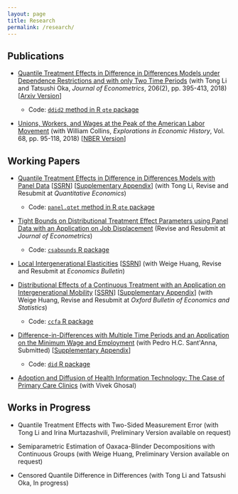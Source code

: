 ```yaml
---
layout: page
title: Research
permalink: /research/
---
```


## Publications

* [Quantile Treatment Effects in Difference in Differences Models under Dependence Restrictions and with only Two Time Periods](https://www.sciencedirect.com/science/article/pii/S0304407618301027) (with Tong Li and Tatsushi Oka, *Journal of Econometrics*, 206(2), pp. 395-413, 2018) [[Arxiv Version](https://arxiv.org/pdf/1702.03618.pdf)]

  * Code: [`ddid2` method in R `qte` package](http://bcallaway11.github.io/qte/articles/ddid2.html)

* [Unions, Workers, and Wages at the Peak of the American Labor Movement](https://www.sciencedirect.com/science/article/pii/S0014498317300451) (with William Collins, *Explorations in Economic History*, Vol. 68, pp. 95-118, 2018) [[NBER Version](http://www.nber.org/papers/w23516)]

## Working Papers

* [Quantile Treatment Effects in Difference in Differences Models with Panel Data](files/Callaway-Li-2018/panel-treatment-effects.pdf) [[SSRN](https://papers.ssrn.com/sol3/papers.cfm?abstract_id=3013341)] [[Supplementary Appendix](files/Callaway-Li-2018/supplementary-appendix.pdf)] (with Tong Li, Revise and Resubmit at *Quantitative Economics*)

  * Code: [`panel.qtet` method in R `qte` package](http://bcallaway11.github.io/qte/articles/panel-qtet.html)

* [Tight Bounds on Distributional Treatment Effect Parameters using Panel Data with an Application on Job Displacement](https://papers.ssrn.com/sol3/papers.cfm?abstract_id=3028251) (Revise and Resubmit at *Journal of Econometrics*)

  * Code: [`csabounds` R package](https://bcallaway11.github.io/csabounds/)

* [Local Intergenerational Elasticities](files/Callaway-Huang-LIGE/lige.pdf) [[SSRN](https://papers.ssrn.com/sol3/papers.cfm?abstract_id=3233873)] (with Weige Huang, Revise and Resubmit at *Economics Bulletin*)

* [Distributional Effects of a Continuous Treatment with an Application on Intergenerational Mobility](files/Callaway-Huang-2018/cfa2.pdf) [[SSRN](https://papers.ssrn.com/sol3/papers.cfm?abstract_id=3078187)] [[Supplementary Appendix](files/Callaway-Huang-2018/supplementary-appendix.pdf)] (with Weige Huang, Revise and Resubmit at *Oxford Bulletin of Economics and Statistics*)

  * Code: [`ccfa` R package](https://weigehuangecon.github.io/ccfa/)

* [Difference-in-Differences with Multiple Time Periods and an Application on the Minimum Wage and Employment](https://papers.ssrn.com/sol3/papers.cfm?abstract_id=3148250) (with Pedro H.C. Sant'Anna, Submitted) [[Supplementary Appendix](https://pedrohcgs.github.io/files/did-many-periods-supplementary-appendix.pdf)]

  * Code: [`did` R package](https://bcallaway11.github.io/did/)

* [Adoption and Diffusion of Health Information Technology: The Case of Primary Care Clinics](https://www.econstor.eu/bitstream/10419/64846/1/72645320X.pdf) (with Vivek Ghosal)

## Works in Progress

* Quantile Treatment Effects with Two-Sided Measurement Error (with Tong Li and Irina Murtazashvili, Preliminary Version available on request)

* Semiparametric Estimation of Oaxaca-Blinder Decompositions with Continuous Groups (with Weige Huang, Preliminary Version available on request)

* Censored Quantile Difference in Differences (with Tong Li and Tatsushi Oka, In progress)
